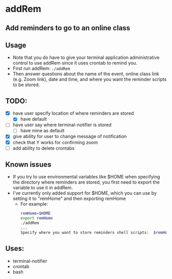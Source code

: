 # addRem
## Add reminders to go to an online class 
## Usage
- Note that you do have to give your terminal application administrative control to use addRem since it uses crontab to remind you.
- First run addRem: `./addRem`
- Then answer questions about the name of the event, online class link (e.g. Zoom link), date and time, and where you want the reminder scripts to be stored.

## TODO:
- [x] have user specify location of where reminders are stored
  - [x] have default
- [ ] have user say where terminal-notifier is stored
  - [ ] have mine as default
- [x] give ability for user to change message of notification
- [x] check that Y works for confirming zoom
- [ ] add ability to delete crontabs

## Known issues
- If you try to use environmental variables like $HOME when specifying the directory where reminders are stored, you first need to export the variable to use it in addRem. 
- I've currently only added support for $HOME, which you can use by setting it to "remHome" and then exporting remHome
  - For example: 
    ```bash 
    remHome=$HOME 
    export remHome    
    ./addRem
    ...
    Specify where you want to store reminders shell scripts:  $remHome
    ```
## Uses:
- terminal-notifier
- crontab
- bash


